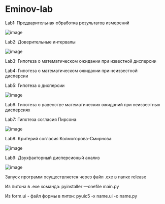 # Eminov-lab
 
Lab1: Предварительная обработка результатов измерений

![image](https://user-images.githubusercontent.com/65816571/114053222-6d874f80-9897-11eb-8d08-19900b9c7fd2.png)

Lab2: Доверительные интервалы

![image](https://user-images.githubusercontent.com/65816571/114053487-aa534680-9897-11eb-95f6-49a777e2cffb.png)

Lab3: Гипотеза о математическом ожидании при известной дисперсии

Lab4: Гипотеза о математическом ожидании при неизвестной дисперсии

Lab5: Гипотеза о дисперсии

![image](https://user-images.githubusercontent.com/65816571/114053820-f4d4c300-9897-11eb-8930-d2816b7ad0c5.png)

Lab6: Гипотеза о равенстве математических ожиданий при неизвестных
дисперсиях

Lab7: Гипотеза согласия Пирсона

![image](https://user-images.githubusercontent.com/65816571/114054004-20f04400-9898-11eb-8c74-c39a2a0736b0.png)

Lab8: Критерий согласия Колмогорова-Смирнова

![image](https://user-images.githubusercontent.com/65816571/114054251-5c8b0e00-9898-11eb-882b-6c8a535adbc4.png)

Lab9: Двухфакторный дисперсионый анализ

![image](https://user-images.githubusercontent.com/65816571/114607823-a8c5bc00-9ca5-11eb-8b18-a2ecbbdd4207.png)

Запуск программ осуществляется через файл .exe в папке release

Из питона в .exe команда:
pyinstaller —onefile main.py

Из form.ui - файл формы в питон:
pyuic5 -x name.ui -o name.py
